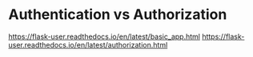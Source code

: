 # Authentication vs Authorization
https://flask-user.readthedocs.io/en/latest/basic_app.html
https://flask-user.readthedocs.io/en/latest/authorization.html